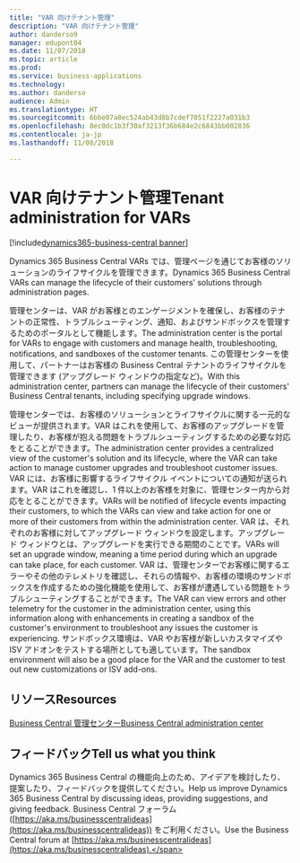 ```yaml
---
title: "VAR 向けテナント管理"
description: "VAR 向けテナント管理"
author: danderso9
manager: edupont04
ms.date: 11/07/2018
ms.topic: article
ms.prod: 
ms.service: business-applications
ms.technology: 
ms.author: danderso
audience: Admin
ms.translationtype: HT
ms.sourcegitcommit: 6bbe07a8ec524ab43d8b7cdef7051f2227a031b3
ms.openlocfilehash: 8ec0dc1b3f30af3213f36b684e2c6843bb002836
ms.contentlocale: ja-jp
ms.lasthandoff: 11/08/2018

---
```

# <a name="tenant-administration-for-vars"></a><span data-ttu-id="3ceca-103">VAR 向けテナント管理</span><span class="sxs-lookup"><span data-stu-id="3ceca-103">Tenant administration for VARs</span></span>

[!include[dynamics365-business-central banner](../includes/dynamics365-business-central.md)]



<span data-ttu-id="3ceca-104">Dynamics 365 Business Central VARs では、管理ページを通じてお客様のソリューションのライフサイクルを管理できます。</span><span class="sxs-lookup"><span data-stu-id="3ceca-104">Dynamics 365 Business Central VARs can manage the lifecycle of their customers’ solutions through administration pages.</span></span>  

<span data-ttu-id="3ceca-105">管理センターは、VAR がお客様とのエンゲージメントを確保し、お客様のテナントの正常性、トラブルシューティング、通知、およびサンドボックスを管理するためのポータルとして機能します。</span><span class="sxs-lookup"><span data-stu-id="3ceca-105">The administration center is the portal for VARs to engage with customers and manage health, troubleshooting, notifications, and sandboxes of the customer tenants.</span></span> <span data-ttu-id="3ceca-106">この管理センターを使用して、パートナーはお客様の Business Central テナントのライフサイクルを管理できます (アップグレード ウィンドウの指定など)。</span><span class="sxs-lookup"><span data-stu-id="3ceca-106">With this administration center, partners can manage the lifecycle of their customers' Business Central tenants, including specifying upgrade windows.</span></span>  

<span data-ttu-id="3ceca-107">管理センターでは、お客様のソリューションとライフサイクルに関する一元的なビューが提供されます。VAR はこれを使用して、お客様のアップグレードを管理したり、お客様が抱える問題をトラブルシューティングするための必要な対応をとることができます。</span><span class="sxs-lookup"><span data-stu-id="3ceca-107">The administration center provides a centralized view of the customer's solution and its lifecycle, where the VAR can take action to manage customer upgrades and troubleshoot customer issues.</span></span> <span data-ttu-id="3ceca-108">VAR には、お客様に影響するライフサイクル イベントについての通知が送られます。VAR はこれを確認し、1 件以上のお客様を対象に、管理センター内から対応をとることができます。</span><span class="sxs-lookup"><span data-stu-id="3ceca-108">VARs will be notified of lifecycle events impacting their customers, to which the VARs can view and take action for one or more of their customers from within the administration center.</span></span> <span data-ttu-id="3ceca-109">VAR は、それぞれのお客様に対してアップグレード ウィンドウを設定します。アップグレード ウィンドウとは、アップグレードを実行できる期間のことです。</span><span class="sxs-lookup"><span data-stu-id="3ceca-109">VARs will set an upgrade window, meaning a time period during which an upgrade can take place, for each customer.</span></span> <span data-ttu-id="3ceca-110">VAR は、管理センターでお客様に関するエラーやその他のテレメトリを確認し、それらの情報や、お客様の環境のサンドボックスを作成するための強化機能を使用して、お客様が遭遇している問題をトラブルシューティングすることができます。</span><span class="sxs-lookup"><span data-stu-id="3ceca-110">The VAR can view errors and other telemetry for the customer in the administration center, using this information along with enhancements in creating a sandbox of the customer's environment to troubleshoot any issues the customer is experiencing.</span></span> <span data-ttu-id="3ceca-111">サンドボックス環境は、VAR やお客様が新しいカスタマイズや ISV アドオンをテストする場所としても適しています。</span><span class="sxs-lookup"><span data-stu-id="3ceca-111">The sandbox environment will also be a good place for the VAR and the customer to test out new customizations or ISV add-ons.</span></span>  

## <a name="resources"></a><span data-ttu-id="3ceca-112">リソース</span><span class="sxs-lookup"><span data-stu-id="3ceca-112">Resources</span></span>
[<span data-ttu-id="3ceca-113">Business Central 管理センター</span><span class="sxs-lookup"><span data-stu-id="3ceca-113">Business Central administration center</span></span>](https://docs.microsoft.com/dynamics365/business-central/dev-itpro/administration/tenant-admin-center)  

## <a name="tell-us-what-you-think"></a><span data-ttu-id="3ceca-114">フィードバック</span><span class="sxs-lookup"><span data-stu-id="3ceca-114">Tell us what you think</span></span>
<span data-ttu-id="3ceca-115">Dynamics 365 Business Central の機能向上のため、アイデアを検討したり、提案したり、フィードバックを提供してください。</span><span class="sxs-lookup"><span data-stu-id="3ceca-115">Help us improve Dynamics 365 Business Central by discussing ideas, providing suggestions, and giving feedback.</span></span> <span data-ttu-id="3ceca-116">Business Central フォーラム ([https://aka.ms/businesscentralideas](https://aka.ms/businesscentralideas)) をご利用ください。</span><span class="sxs-lookup"><span data-stu-id="3ceca-116">Use the Business Central forum at [https://aka.ms/businesscentralideas](https://aka.ms/businesscentralideas).</span></span>

